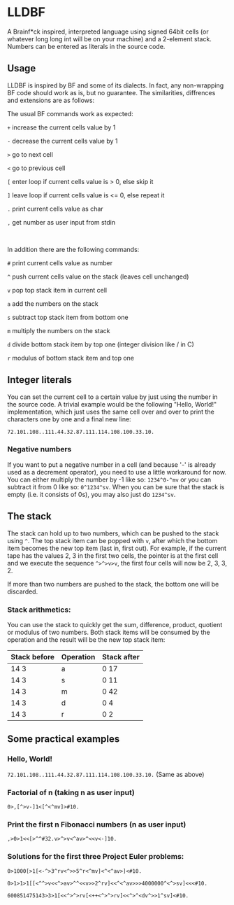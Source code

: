 # LLDBF
A Brainf*ck inspired, interpreted language using signed 64bit cells (or whatever long long int will be on your machine) and a 2-element stack. Numbers can be entered as literals in the source code.

## Usage
LLDBF is inspired by BF and some of its dialects. In fact, any non-wrapping BF code should work as is, but no guarantee. The similarities, diffrences and extensions are as follows:

The usual BF commands work as expected:

`+` increase the current cells value by 1

`-` decrease the current cells value by 1

`>` go to next cell

`<` go to previous cell

`[` enter loop if current cells value is > 0, else skip it

`]` leave loop if current cells value is <= 0, else repeat it

`.` print current cells value as char

`,` get number as user input from stdin


&nbsp;


In addition there are the following commands:

`#` print current cells value as number

`^` push current cells value on the stack (leaves cell unchanged)

`v` pop top stack item in current cell

`a` add the numbers on the stack

`s` subtract top stack item from bottom one

`m` multiply the numbers on the stack

`d` divide bottom stack item by top one (integer division like / in C)

`r` modulus of bottom stack item and top one

## Integer literals
You can set the current cell to a certain value by just using the number in the source code. A trivial example would be the following "Hello, World!" implementation, which just uses the same cell over and over to print the characters one by one and a final new line:

`72.101.108..111.44.32.87.111.114.108.100.33.10.`
### Negative numbers
If you want to put a negative number in a cell (and because '-' is already used as a decrement operator), you need to use a little workaround for now. You can either multiply the number by -1 like so: `1234^0-^mv` or you can subtract it from 0 like so: `0^1234^sv`. When you can be sure that the stack is empty (i.e. it consists of 0s), you may also just do `1234^sv`.

## The stack
The stack can hold up to two numbers, which can be pushed to the stack using `^`. The top stack item can be popped with `v`, after which the bottom item becomes the new top item (last in, first out). For example, if the current tape has the values 2, 3 in the first two cells, the pointer is at the first cell and we execute the sequence `^>^>v>v`, the first four cells will now be 2, 3, 3, 2.

If more than two numbers are pushed to the stack, the bottom one will be discarded.

### Stack arithmetics:
You can use the stack to quickly get the sum, difference, product, quotient or modulus of two numbers. Both stack items will be consumed by the operation and the result will be the new top stack item:

| Stack before | Operation | Stack after |
| ------------ | --------- | ----------- |
| 14 3         | a         | 0 17        |
| 14 3         | s         | 0 11        |
| 14 3         | m         | 0 42        |
| 14 3         | d         | 0 4         |
| 14 3         | r         | 0 2         |

## Some practical examples
### Hello, World!
`72.101.108..111.44.32.87.111.114.108.100.33.10.` (Same as above)
### Factorial of n (taking n as user input)
`0>,[^>v-]1<[^<^mv]>#10.`
### Print the first n Fibonacci numbers (n as user input)
`,>0>1<<[>^^#32.v>^>v<^av>^<<v<-]10.`
### Solutions for the first three Project Euler problems:
`0>1000[>1[<-^>3^rv<^>>5^r<^mv]<^<^av>]<#10.`

`0>1>1>1[[<^^>v<<^>av>^^<<v>>2^rv]<<^<^av>>>4000000^<^>sv]<<<#10.`

`600851475143>3>1[<<^>^>rv[<++<^>^>rv]<<^>^<dv^>>1^sv]<#10.`
